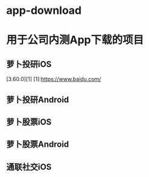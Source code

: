 # app-download
用于公司内测App下载的项目
======================
萝卜投研iOS
---------------------

[3.60.0][1]
[1]:https://www.baidu.com/

萝卜投研Android
---------------------
萝卜股票iOS
---------------------
萝卜股票Android
---------------------
通联社交iOS
---------------------
